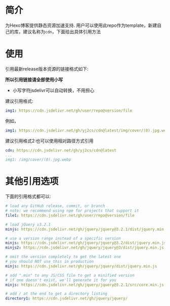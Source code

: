 # 简介
为Hexo博客提供静态资源加速支持.
用户可以使用此repo作为template，新建自己的库，建议名称为`cdn`，下面给出具体引用方法
# 使用
引用最新release版本资源的链接格式如下:

**所以引用链接请全部使用小写**

- 小写字符jsdelivr可以自动转换，不用担心

建议引用格式:
```yaml
img1: https://cdn.jsdelivr.net/gh/user/repo@version/file
```

例如，
```yaml
img1: https://cdn.jsdelivr.net/gh/yj2cs/cdn@latest/img/cover/(0).jpg.webp
```

建议引用格式2:也可以使用相对路径方式引用
```yaml
cdn: https://cdn.jsdelivr.net/gh/yj2cs/cdn@latest
...
img1: /img/cover/(0).jpg.webp
```

# 其他引用选项
下面的引用格式都可以:
```yaml
# load any GitHub release, commit, or branch
# note: we recommend using npm for projects that support it
file1: https://cdn.jsdelivr.net/gh/user/repo@version/file
```

```yaml
# load jQuery v3.2.1
minjs: https://cdn.jsdelivr.net/gh/jquery/jquery@3.2.1/dist/jquery.min.js
```

```yaml
# use a version range instead of a specific version
minjs: https://cdn.jsdelivr.net/gh/jquery/jquery@3.2/dist/jquery.min.js
minjs2: https://cdn.jsdelivr.net/gh/jquery/jquery@3/dist/jquery.min.js
```

```yaml
# omit the version completely to get the latest one
# you should NOT use this in production
minjs: https://cdn.jsdelivr.net/gh/jquery/jquery/dist/jquery.min.js
```

```yaml
# add ".min" to any JS/CSS file to get a minified version
# if one doesn't exist, we'll generate it for you
minjs: https://cdn.jsdelivr.net/gh/jquery/jquery@3.2.1/src/core.min.js
```

```yaml
# add / at the end to get a directory listing
directory1: https://cdn.jsdelivr.net/gh/jquery/jquery/
```



